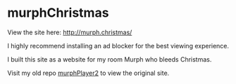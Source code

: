 # murphChristmas

View the site here: http://murph.christmas/

I highly recommend installing an ad blocker for the best viewing experience.

I built this site as a website for my room Murph who bleeds Christmas.

Visit my old repo <a href="https://github.com/spencercree/murphPayer2/tree/master">murphPlayer2</a> to view the original site.

